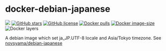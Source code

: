 # docker-debian-japanese
[![](https://img.shields.io/travis/frost-tb-voo/docker-debian-japanese/buster.svg?style=flat-square)](https://travis-ci.org/frost-tb-voo/docker-debian-japanese/)
[![GitHub stars](https://img.shields.io/github/stars/frost-tb-voo/docker-debian-japanese.svg?style=flat-square)](https://github.com/frost-tb-voo/docker-debian-japanese/stargazers)
[![GitHub license](https://img.shields.io/github/license/frost-tb-voo/docker-debian-japanese.svg?style=flat-square)](https://github.com/frost-tb-voo/docker-debian-japanese/blob/buster/LICENSE)
[![Docker pulls](https://img.shields.io/docker/pulls/novsyama/debian-japanese.svg?style=flat-square)](https://hub.docker.com/r/novsyama/debian-japanese)
[![Docker image-size](https://img.shields.io/microbadger/image-size/novsyama/debian-japanese.svg?style=flat-square)](https://microbadger.com/images/novsyama/debian-japanese)
![Docker layers](https://img.shields.io/microbadger/layers/novsyama/debian-japanese.svg?style=flat-square)

A debian image which set ja_JP.UTF-8 locale and Asia/Tokyo timezone.
See [novsyama/debian-japanese](https://hub.docker.com/r/novsyama/debian-japanese/)

